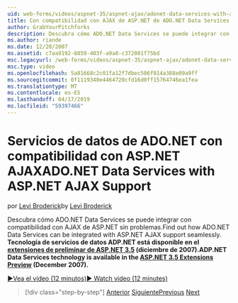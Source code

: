 ```yaml
---
uid: web-forms/videos/aspnet-35/aspnet-ajax/adonet-data-services-with-aspnet-ajax-support
title: Con compatibilidad con AJAX de ASP.NET de ADO.NET Data Services | Microsoft Docs
author: GrabYourPitchforks
description: Descubra cómo ADO.NET Data Services se puede integrar con compatibilidad con AJAX de ASP.NET sin problemas. Tecnología de servicios de datos ADP.NET está disponible en la E. 3.5 de ASP.NET...
ms.author: riande
ms.date: 12/20/2007
ms.assetid: c7aa9192-8859-403f-a9a8-c372081f75bd
msc.legacyurl: /web-forms/videos/aspnet-35/aspnet-ajax/adonet-data-services-with-aspnet-ajax-support
msc.type: video
ms.openlocfilehash: 5a81668c2c01fa12f7dbec506f914a388e09a9ff
ms.sourcegitcommit: 0f1119340e4464720cfd16d0ff15764746ea1fea
ms.translationtype: MT
ms.contentlocale: es-ES
ms.lasthandoff: 04/17/2019
ms.locfileid: "59397466"
---
```

# <a name="adonet-data-services-with-aspnet-ajax-support"></a><span data-ttu-id="88b73-104">Servicios de datos de ADO.NET con compatibilidad con ASP.NET AJAX</span><span class="sxs-lookup"><span data-stu-id="88b73-104">ADO.NET Data Services with ASP.NET AJAX Support</span></span>

<span data-ttu-id="88b73-105">por [Levi Broderick](https://github.com/GrabYourPitchforks)</span><span class="sxs-lookup"><span data-stu-id="88b73-105">by [Levi Broderick](https://github.com/GrabYourPitchforks)</span></span>

<span data-ttu-id="88b73-106">Descubra cómo ADO.NET Data Services se puede integrar con compatibilidad con AJAX de ASP.NET sin problemas.</span><span class="sxs-lookup"><span data-stu-id="88b73-106">Find out how ADO.NET Data Services can be integrated with ASP.NET AJAX support seamlessly.</span></span> <span data-ttu-id="88b73-107">**Tecnología de servicios de datos ADP.NET está disponible en el [extensiones de preliminar de ASP.NET 3.5](https://www.asp.net/downloads/35-sp1#find) (diciembre de 2007).**</span><span class="sxs-lookup"><span data-stu-id="88b73-107">**ADP.NET Data Services technology is available in the [ASP.NET 3.5 Extensions Preview](https://www.asp.net/downloads/35-sp1#find) (December 2007).**</span></span>

[<span data-ttu-id="88b73-108">&#9654;Vea el vídeo (12 minutos)</span><span class="sxs-lookup"><span data-stu-id="88b73-108">&#9654; Watch video (12 minutes)</span></span>](https://channel9.msdn.com/Blogs/ASP-NET-Site-Videos/adonet-data-services-with-aspnet-ajax-support)

> [!div class="step-by-step"]
> <span data-ttu-id="88b73-109">[Anterior](aspnet-ajax-a-demonstration-of-aspnet-ajax.md)
> [Siguiente](introduction-to-aspnet-ajax-history.md)</span><span class="sxs-lookup"><span data-stu-id="88b73-109">[Previous](aspnet-ajax-a-demonstration-of-aspnet-ajax.md)
[Next](introduction-to-aspnet-ajax-history.md)</span></span>
